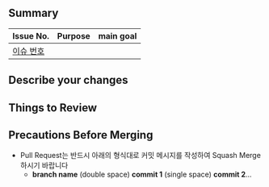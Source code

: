 ## Summary

| Issue No.       | Purpose      | main goal |
|-----------------|--------------|-------------|
|[이슈 번호](링크) |             |             |

## Describe your changes

## Things to Review

## Precautions Before Merging
- Pull Request는 반드시 아래의 형식대로 커밋 메시지를 작성하여 Squash Merge하시기 바랍니다
  - __branch name__ (double space) __commit 1__ (single space) __commit 2__...
